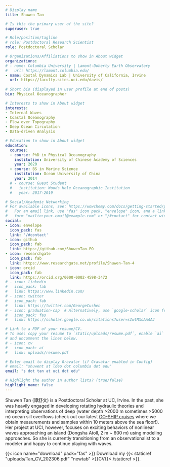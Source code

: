 ```yaml
---
# Display name
title: Shuwen Tan

# Is this the primary user of the site?
superuser: true

# Role/position/tagline
# role: Postdoctoral Research Scientist
role: Postdoctoral Scholar

# Organizations/Affiliations to show in About widget
organizations:
# - name: Columbia University | Lamont-Doherty Earth Observatory
#   url: https://lamont.columbia.edu/
- name: Costal Dynamics Lab | University of California, Irvine
  url: https://faculty.sites.uci.edu/davis/
  
# Short bio (displayed in user profile at end of posts)
bio: Physical Oceanographer

# Interests to show in About widget
interests:
- Internal Waves
- Coastal Oceanography
- Flow over Topography
- Deep Ocean Circulation
- Data-driven Analysis

# Education to show in About widget
education:
  courses:
  - course: PhD in Physical Oceanography
    institution: University of Chinese Academy of Sciences
    year: 2020
  - course: BS in Marine Science
    institution: Ocean University of China
    year: 2014
  # - course: Guest Student
  #   institution: Woods Hole Oceanographic Institution
  #   year: 2017-2019

# Social/Academic Networking
# For available icons, see: https://wowchemy.com/docs/getting-started/page-builder/#icons
#   For an email link, use "fas" icon pack, "envelope" icon, and a link in the
#   form "mailto:your-email@example.com" or "/#contact" for contact widget.
social:
- icon: envelope
  icon_pack: fas
  link: '/#contact'
- icon: github
  icon_pack: fab
  link: https://github.com/ShuwenTan-PO
- icon: researchgate
  icon_pack: fab
  link: https://www.researchgate.net/profile/Shuwen-Tan-4
- icon: orcid
  icon_pack: fab
  link: https://orcid.org/0000-0002-4598-3472
# - icon: linkedin
#   icon_pack: fab
#   link: https://www.linkedin.com/
# - icon: twitter
#   icon_pack: fab
#   link: https://twitter.com/GeorgeCushen
# - icon: graduation-cap  # Alternatively, use `google-scholar` icon from `ai` icon pack
#   icon_pack: fas
#   link: https://scholar.google.co.uk/citations?user=sIwtMXoAAAAJ

# Link to a PDF of your resume/CV.
# To use: copy your resume to `static/uploads/resume.pdf`, enable `ai` icons in `params.toml`, 
# and uncomment the lines below.
# - icon: cv
#   icon_pack: ai
#   link: uploads/resume.pdf

# Enter email to display Gravatar (if Gravatar enabled in Config)
# email: "shuwent at ldeo dot columbia dot edu"
email: "s dot tan at uci dot edu"

# Highlight the author in author lists? (true/false)
highlight_name: false
---
```


<!-- Shuwen Tan is a US GO-SHIP Postdoctoral Fellow at the Lamont-Doherty Earth Observatory of Columbia University. She is broadly interested in physical processes in the Earth's Oceans.  -->
Shuwen Tan (谭舒文) is a Postdoctoral Scholar at UC, Irvine. In the past, she was heavily engaged in developing rotating hydraulic theories and interpreting observations of deep (water depth >2000 m sometimes >5000 m) ocean sill overflows (check out our latest [GO-SHIP cruises](https://usgoship.ucsd.edu/) where we obtain measurements and samples within 10 meters above the sea floor!). Her project at UCI, however, focuses on exciting behaviors of nonlinear waves approaching an island (Dongsha Atoll, 2 m ~ 600 m) using modeling approaches. So she is currently transitioning from an observationalist to a modeler and happy to continue playing with waves.

{{< icon name="download" pack="fas" >}} Download my {{< staticref "uploads/Tan_CV_202306.pdf" "newtab" >}}CV{{< /staticref >}}.

